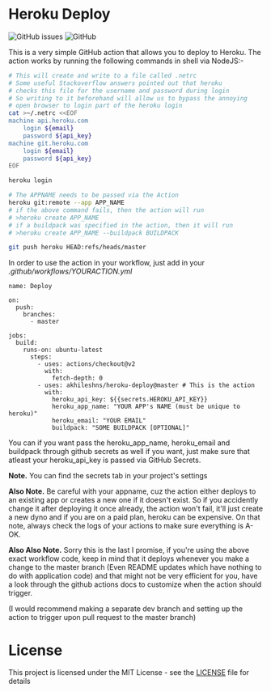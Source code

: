 # Heroku Deploy

![GitHub issues](https://img.shields.io/github/issues/AkhileshNS/heroku-deploy.svg)
![GitHub](https://img.shields.io/github/license/AkhileshNS/heroku-deploy.svg)

This is a very simple GitHub action that allows you to deploy to Heroku. The action works by running the following commands in shell via NodeJS:-

```bash
# This will create and write to a file called .netrc
# Some useful Stackoverflow answers pointed out that heroku
# checks this file for the username and password during login
# So writing to it beforehand will allow us to bypass the annoying
# open browser to login part of the heroku login
cat >~/.netrc <<EOF
machine api.heroku.com
    login ${email}
    password ${api_key}
machine git.heroku.com
    login ${email}
    password ${api_key}
EOF

heroku login

# The APPNAME needs to be passed via the Action
heroku git:remote --app APP_NAME
# if the above command fails, then the action will run
# >heroku create APP_NAME
# if a buildpack was specified in the action, then it will run
# >heroku create APP_NAME --buildpack BUILDPACK

git push heroku HEAD:refs/heads/master
```

In order to use the action in your workflow, just add in your _.github/workflows/YOURACTION.yml_

```
name: Deploy

on:
  push:
    branches:
      - master

jobs:
  build:
    runs-on: ubuntu-latest
      steps:
        - uses: actions/checkout@v2
          with:
            fetch-depth: 0
        - uses: akhileshns/heroku-deploy@master # This is the action
          with:
            heroku_api_key: ${{secrets.HEROKU_API_KEY}}
            heroku_app_name: "YOUR APP's NAME (must be unique to heroku)"
            heroku_email: "YOUR EMAIL"
            buildpack: "SOME BUILDPACK [OPTIONAL]"
```

You can if you want pass the heroku_app_name, heroku_email and buildpack through github secrets as well if you want, just make sure that atleast your heroku_api_key is passed via GitHub Secrets.

**Note.** You can find the secrets tab in your project's settings

**Also Note.** Be careful with your appname, cuz the action either deploys to an existing app or creates a new one if it doesn't exist. So if you accidently change it after deploying it once already, the action won't fail, it'll just create a new dyno and if you are on a paid plan, heroku can be expensive. On that note, always check the logs of your actions to make sure everything is A-OK.

**Also Also Note.** Sorry this is the last I promise, if you're using the above exact workflow code, keep in mind that it deploys whenever you make a change to the master branch (Even README updates which have nothing to do with application code) and that might not be very efficient for you, have a look through the github actions docs to customize when the action should trigger. 

(I would recommend making a separate dev branch and setting up the action to trigger upon pull request to the master branch) 

# License

This project is licensed under the MIT License - see the [LICENSE](https://github.com/AkhileshNS/heroku-deploy/blob/master/LICENSE) file for details
